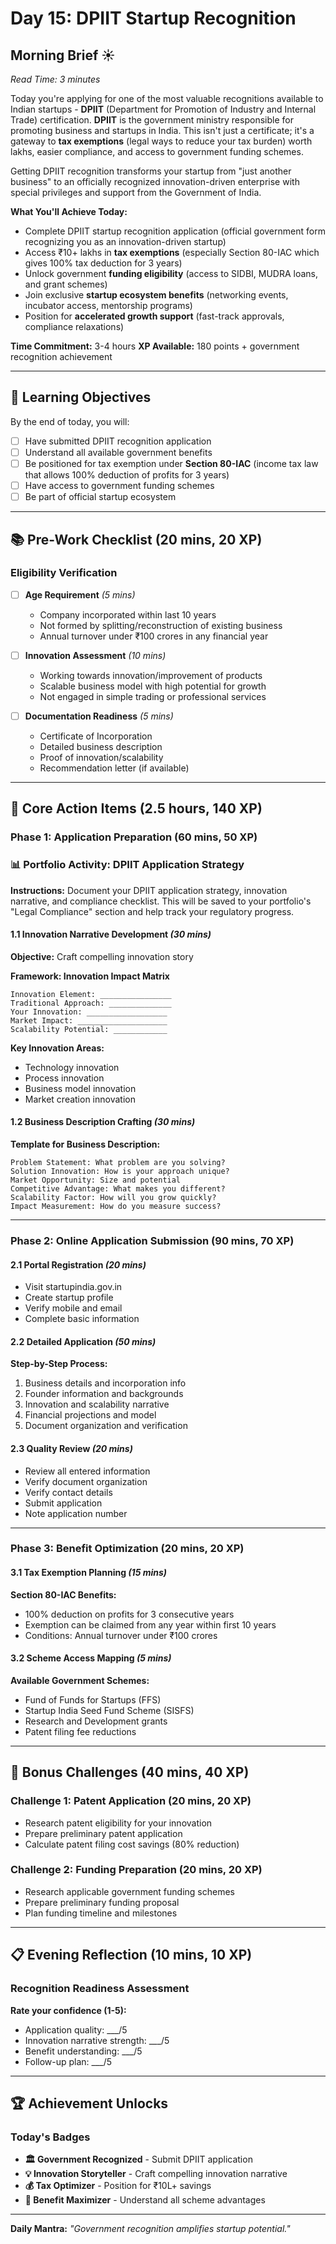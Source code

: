 # Day 15: DPIIT Startup Recognition

## Morning Brief ☀️
*Read Time: 3 minutes*

Today you're applying for one of the most valuable recognitions available to Indian startups - **DPIIT** (Department for Promotion of Industry and Internal Trade) certification. **DPIIT** is the government ministry responsible for promoting business and startups in India. This isn't just a certificate; it's a gateway to **tax exemptions** (legal ways to reduce your tax burden) worth lakhs, easier compliance, and access to government funding schemes.

Getting DPIIT recognition transforms your startup from "just another business" to an officially recognized innovation-driven enterprise with special privileges and support from the Government of India.

**What You'll Achieve Today:**
- Complete DPIIT startup recognition application (official government form recognizing you as an innovation-driven startup)
- Access ₹10+ lakhs in **tax exemptions** (especially Section 80-IAC which gives 100% tax deduction for 3 years)
- Unlock government **funding eligibility** (access to SIDBI, MUDRA loans, and grant schemes)
- Join exclusive **startup ecosystem benefits** (networking events, incubator access, mentorship programs)
- Position for **accelerated growth support** (fast-track approvals, compliance relaxations)

**Time Commitment:** 3-4 hours
**XP Available:** 180 points + government recognition achievement

---

## 🎯 Learning Objectives

By the end of today, you will:
- [ ] Have submitted DPIIT recognition application
- [ ] Understand all available government benefits
- [ ] Be positioned for tax exemption under **Section 80-IAC** (income tax law that allows 100% deduction of profits for 3 years)
- [ ] Have access to government funding schemes
- [ ] Be part of official startup ecosystem

---

## 📚 Pre-Work Checklist (20 mins, 20 XP)

### Eligibility Verification
- [ ] **Age Requirement** *(5 mins)*
  - Company incorporated within last 10 years
  - Not formed by splitting/reconstruction of existing business
  - Annual turnover under ₹100 crores in any financial year

- [ ] **Innovation Assessment** *(10 mins)*
  - Working towards innovation/improvement of products
  - Scalable business model with high potential for growth
  - Not engaged in simple trading or professional services

- [ ] **Documentation Readiness** *(5 mins)*
  - Certificate of Incorporation
  - Detailed business description
  - Proof of innovation/scalability
  - Recommendation letter (if available)

---

## 🚀 Core Action Items (2.5 hours, 140 XP)

### Phase 1: Application Preparation (60 mins, 50 XP)

### 📊 Portfolio Activity: DPIIT Application Strategy

<ActivityCapture 
  activityTypeId="legal_structure_decision"
  activityName="DPIIT Recognition Application"
  lessonId="p1-day-15"
  courseCode="P1"
  moduleId="making-it-real"
/>

**Instructions:** Document your DPIIT application strategy, innovation narrative, and compliance checklist. This will be saved to your portfolio's "Legal Compliance" section and help track your regulatory progress.

#### 1.1 Innovation Narrative Development *(30 mins)*
**Objective:** Craft compelling innovation story

**Framework: Innovation Impact Matrix**
```
Innovation Element: ________________
Traditional Approach: ______________
Your Innovation: __________________
Market Impact: ____________________
Scalability Potential: ____________
```

**Key Innovation Areas:**
- Technology innovation
- Process innovation
- Business model innovation
- Market creation innovation

#### 1.2 Business Description Crafting *(30 mins)*
**Template for Business Description:**
```
Problem Statement: What problem are you solving?
Solution Innovation: How is your approach unique?
Market Opportunity: Size and potential
Competitive Advantage: What makes you different?
Scalability Factor: How will you grow quickly?
Impact Measurement: How do you measure success?
```

---

### Phase 2: Online Application Submission (90 mins, 70 XP)

#### 2.1 Portal Registration *(20 mins)*
- Visit startupindia.gov.in
- Create startup profile
- Verify mobile and email
- Complete basic information

#### 2.2 Detailed Application *(50 mins)*
**Step-by-Step Process:**
1. Business details and incorporation info
2. Founder information and backgrounds
3. Innovation and scalability narrative
4. Financial projections and model
5. Document organization and verification

#### 2.3 Quality Review *(20 mins)*
- Review all entered information
- Verify document organization
- Verify contact details
- Submit application
- Note application number

---

### Phase 3: Benefit Optimization (20 mins, 20 XP)

#### 3.1 Tax Exemption Planning *(15 mins)*
**Section 80-IAC Benefits:**
- 100% deduction on profits for 3 consecutive years
- Exemption can be claimed from any year within first 10 years
- Conditions: Annual turnover under ₹100 crores

#### 3.2 Scheme Access Mapping *(5 mins)*
**Available Government Schemes:**
- Fund of Funds for Startups (FFS)
- Startup India Seed Fund Scheme (SISFS)
- Research and Development grants
- Patent filing fee reductions

---

## 🎁 Bonus Challenges (40 mins, 40 XP)

### Challenge 1: Patent Application (20 mins, 20 XP)
- Research patent eligibility for your innovation
- Prepare preliminary patent application
- Calculate patent filing cost savings (80% reduction)

### Challenge 2: Funding Preparation (20 mins, 20 XP)
- Research applicable government funding schemes
- Prepare preliminary funding proposal
- Plan funding timeline and milestones

---

## 📋 Evening Reflection (10 mins, 10 XP)

### Recognition Readiness Assessment
**Rate your confidence (1-5):**
- Application quality: ___/5
- Innovation narrative strength: ___/5
- Benefit understanding: ___/5
- Follow-up plan: ___/5

---

## 🏆 Achievement Unlocks

### Today's Badges
- **🏛️ Government Recognized** - Submit DPIIT application
- **💡 Innovation Storyteller** - Craft compelling innovation narrative
- **💰 Tax Optimizer** - Position for ₹10L+ savings
- **🎯 Benefit Maximizer** - Understand all scheme advantages

---

**Daily Mantra:** *"Government recognition amplifies startup potential."*